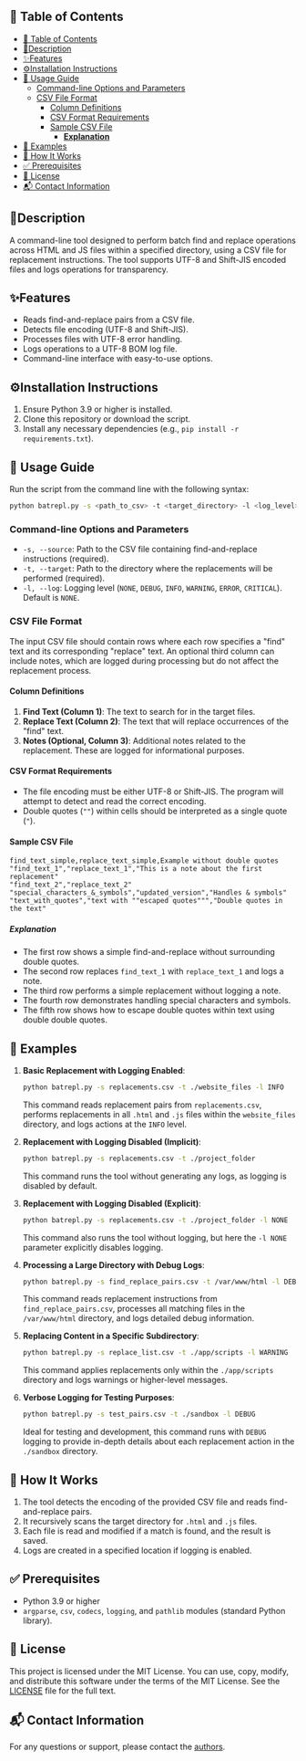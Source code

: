 ## 📖 Table of Contents

- [📖 Table of Contents](#-table-of-contents)
- [📝Description](#description)
- [✨Features](#features)
- [⚙️Installation Instructions](#️installation-instructions)
- [🚀 Usage Guide](#-usage-guide)
    - [Command-line Options and Parameters](#command-line-options-and-parameters)
    - [CSV File Format](#csv-file-format)
        - [Column Definitions](#column-definitions)
        - [CSV Format Requirements](#csv-format-requirements)
        - [Sample CSV File](#sample-csv-file)
            - [**Explanation**](#explanation)
- [📁 Examples](#-examples)
- [🔬 How It Works](#-how-it-works)
- [✅ Prerequisites](#-prerequisites)
- [📜 License](#-license)
- [📬 Contact Information](#-contact-information)

## 📝Description

A command-line tool designed to perform batch find and replace operations across HTML and JS files within a specified directory, using a CSV file for replacement instructions. The tool supports UTF-8 and Shift-JIS encoded files and logs operations for transparency.

## ✨Features

- Reads find-and-replace pairs from a CSV file.
- Detects file encoding (UTF-8 and Shift-JIS).
- Processes files with UTF-8 error handling.
- Logs operations to a UTF-8 BOM log file.
- Command-line interface with easy-to-use options.

## ⚙️Installation Instructions

1. Ensure Python 3.9 or higher is installed.
2. Clone this repository or download the script.
3. Install any necessary dependencies (e.g., `pip install -r requirements.txt`).

## 🚀 Usage Guide

Run the script from the command line with the following syntax:

```sh
python batrepl.py -s <path_to_csv> -t <target_directory> -l <log_level>
```

### Command-line Options and Parameters

- `-s, --source`: Path to the CSV file containing find-and-replace instructions (required).
- `-t, --target`: Path to the directory where the replacements will be performed (required).
- `-l, --log`: Logging level (`NONE`, `DEBUG`, `INFO`, `WARNING`, `ERROR`, `CRITICAL`). Default is `NONE`.

### CSV File Format

The input CSV file should contain rows where each row specifies a "find" text and its corresponding "replace" text. An optional third column can include notes, which are logged during processing but do not affect the replacement process.

#### Column Definitions

1. **Find Text (Column 1)**: The text to search for in the target files.
2. **Replace Text (Column 2)**: The text that will replace occurrences of the "find" text.
3. **Notes (Optional, Column 3)**: Additional notes related to the replacement. These are logged for informational purposes.

#### CSV Format Requirements

- The file encoding must be either UTF-8 or Shift-JIS. The program will attempt to detect and read the correct encoding.
- Double quotes (`""`) within cells should be interpreted as a single quote (`"`).

#### Sample CSV File

```csv
find_text_simple,replace_text_simple,Example without double quotes
"find_text_1","replace_text_1","This is a note about the first replacement"
"find_text_2","replace_text_2"
"special_characters_&_symbols","updated_version","Handles & symbols"
"text_with_quotes","text with ""escaped quotes""","Double quotes in the text"
```

##### **Explanation**

- The first row shows a simple find-and-replace without surrounding double quotes.
- The second row replaces `find_text_1` with `replace_text_1` and logs a note.
- The third row performs a simple replacement without logging a note.
- The fourth row demonstrates handling special characters and symbols.
- The fifth row shows how to escape double quotes within text using double double quotes.

## 📁 Examples

1. **Basic Replacement with Logging Enabled**:

   ```sh
   python batrepl.py -s replacements.csv -t ./website_files -l INFO
   ```

   This command reads replacement pairs from `replacements.csv`, performs replacements in all `.html` and `.js` files within the `website_files` directory, and logs actions at the `INFO` level.

2. **Replacement with Logging Disabled (Implicit)**:

   ```sh
   python batrepl.py -s replacements.csv -t ./project_folder
   ```

   This command runs the tool without generating any logs, as logging is disabled by default.

3. **Replacement with Logging Disabled (Explicit)**:

   ```sh
   python batrepl.py -s replacements.csv -t ./project_folder -l NONE
   ```

   This command also runs the tool without logging, but here the `-l NONE` parameter explicitly disables logging.

4. **Processing a Large Directory with Debug Logs**:

   ```sh
   python batrepl.py -s find_replace_pairs.csv -t /var/www/html -l DEBUG
   ```

   This command reads replacement instructions from `find_replace_pairs.csv`, processes all matching files in the `/var/www/html` directory, and logs detailed debug information.

5. **Replacing Content in a Specific Subdirectory**:

   ```sh
   python batrepl.py -s replace_list.csv -t ./app/scripts -l WARNING
   ```

   This command applies replacements only within the `./app/scripts` directory and logs warnings or higher-level messages.

6. **Verbose Logging for Testing Purposes**:

   ```sh
   python batrepl.py -s test_pairs.csv -t ./sandbox -l DEBUG
   ```

   Ideal for testing and development, this command runs with `DEBUG` logging to provide in-depth details about each replacement action in the `./sandbox` directory.

## 🔬 How It Works

1. The tool detects the encoding of the provided CSV file and reads find-and-replace pairs.
2. It recursively scans the target directory for `.html` and `.js` files.
3. Each file is read and modified if a match is found, and the result is saved.
4. Logs are created in a specified location if logging is enabled.

## ✅ Prerequisites

- Python 3.9 or higher
- `argparse`, `csv`, `codecs`, `logging`, and `pathlib` modules (standard Python library).

## 📜 License

This project is licensed under the MIT License. You can use, copy, modify, and distribute this software under the terms of the MIT License. See the [LICENSE](LICENSE.md) file for the full text.

## 📬 Contact Information

For any questions or support, please contact the [authors](authors.md).
